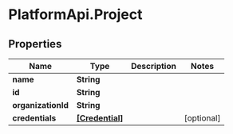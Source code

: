 # PlatformApi.Project

## Properties

| Name               | Type                              | Description | Notes      |
| ------------------ | --------------------------------- | ----------- | ---------- |
| **name**           | **String**                        |             |
| **id**             | **String**                        |             |
| **organizationId** | **String**                        |             |
| **credentials**    | [**[Credential]**](Credential.md) |             | [optional] |
